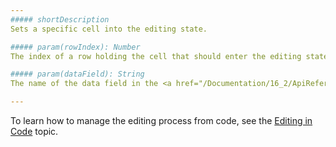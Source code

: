 ```yaml
---
##### shortDescription
Sets a specific cell into the editing state.

##### param(rowIndex): Number
The index of a row holding the cell that should enter the editing state.

##### param(dataField): String
The name of the data field in the <a href="/Documentation/16_2/ApiReference/UI_Widgets/dxDataGrid/Configuration/#dataSource">dataSource</a>.

---
```

To learn how to manage the editing process from code, see the [Editing in Code](/concepts/05%20Widgets/DataGrid/070%20Data%20Editing/30%20Editing%20in%20Code.md '/Documentation/Guide/Widgets/DataGrid/Data_Editing/#Editing_in_Code') topic.